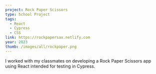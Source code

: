 ```yaml
---
project: Rock Paper Scissors
type: School Project
tags:
  - React
  - Cypress
  - CSS
link: https://rockpapersax.netlify.com
year: 2023
thumb: /images/all/rockpaper.png
---
```


I worked with my classmates on developing a Rock Paper Scissors app using React intended for testing in Cypress.
